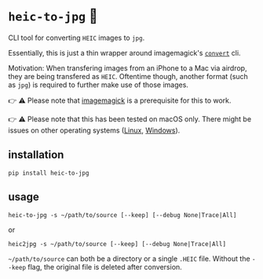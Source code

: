 # `heic-to-jpg` 📸

CLI tool for converting `HEIC` images to `jpg`.

Essentially, this is just a thin wrapper around imagemagick's [`convert`](https://imagemagick.org/script/convert.php) cli.

Motivation: When transfering images from an iPhone to a Mac via airdrop, they are being transfered as `HEIC`. Oftentime though, another format (such as `jpg`) is required to further make use of those images.

👉 ⚠️ Please note that [imagemagick](https://imagemagick.org/script/download.php) is a prerequisite for this to work.

👉 ⚠️ Please note that this has been tested on macOS only. There might be issues on other operating systems ([Linux](https://github.com/creimers/heic-to-jpg/issues/1), [Windows](https://github.com/creimers/heic-to-jpg/issues/2)).

## installation

`pip install heic-to-jpg`

## usage

`heic-to-jpg -s ~/path/to/source [--keep] [--debug None|Trace|All]`

or

`heic2jpg -s ~/path/to/source [--keep] [--debug None|Trace|All]` 

`~/path/to/source` can both be a directory or a single `.HEIC` file. Without the `--keep` flag, the original file is deleted after conversion.
